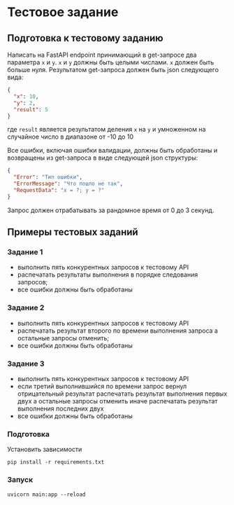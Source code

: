 # Тестовое задание

## Подготовка к тестовому заданию

Написать на FastAPI endpoint принимающий в get-запросе два параметра `x` и `y`.
`x` и `y` должны быть целыми числами.
`x` должен быть больше нуля.
Результатом get-запроса должен быть json следующего вида:

```json
{
  "x": 10,
  "y": 2,
  "result": 5
}
```

где `result` является результатом деления `x` на `y` и умноженном на случайное число в диапазоне от -10 до 10

Все ошибки, включая ошибки валидации, должны быть обработаны и возвращены из get-запроса в виде следующей json структуры:

```json
{
  "Error": "Тип ошибки",
  "ErrorMessage": "Что пошло не так",
  "RequestData": "x = ?; y = ?"
}
```

Запрос должен отрабатывать за рандомное время от 0 до 3 секунд.

## Примеры тестовых заданий

### Задание 1

- выполнить пять конкурентных запросов к тестовому API
- распечатать результаты выполнения в порядке следования запросов;
- все ошибки должны быть обработаны

### Задание 2

- выполнить пять конкурентных запросов к тестовому API
- распечатать результат второго по времени выполнения запроса а остальные запросы отменить;
- все ошибки должны быть обработаны

### Задание 3

- выполнить пять конкурентных запросов к тестовому API
- если третий выполнившийся по времени запрос вернул отрицательный результат распечатать результат выполнения первых двух а остальные запросы отменить иначе распечатать результат выполнения последних двух
- все ошибки должны быть обработаны


### Подготовка
Установить зависимости
```
pip install -r requirements.txt
```

### Запуск
```
uvicorn main:app --reload
```

